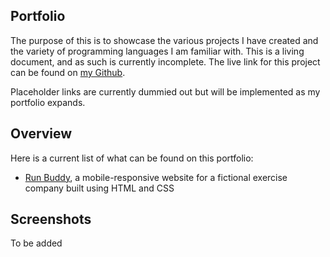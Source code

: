 ## Portfolio
The purpose of this is to showcase the various projects I have created and the variety of programming languages I am familiar with.  This is a living document, and as such is currently incomplete.  The live link for this project can be found on [my Github](https://zk229.github.io/portfolio/).

Placeholder links are currently dummied out but will be implemented as my portfolio expands.

## Overview
Here is a current list of what can be found on this portfolio:
- [Run Buddy](https://zk229.github.io/run-buddy/), a mobile-responsive website for a fictional exercise company built using HTML and CSS

## Screenshots
To be added